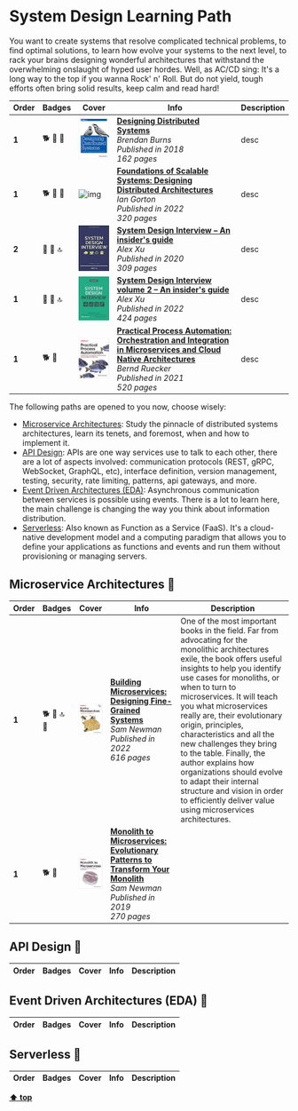 # System Design Learning Path

You want to create systems that resolve complicated technical problems, to find optimal solutions, to learn how evolve your systems to the next level, to rack your brains designing wonderful architectures that withstand the overwhelming onslaught of hyped user hordes. Well, as AC/CD sing: It's a long way to the top if you wanna Rock' n' Roll. But do not yield, tough efforts often bring solid results, keep calm and read hard!


| Order | Badges | Cover | Info | Description |
| --- | --- | ---| ---| --- |
| **1** | :dog2: :orange_book: :arrows_counterclockwise: | ![img](/assets/images/designing-distributed-systems.jpeg) | [**Designing Distributed Systems**](https://www.oreilly.com/library/view/designing-distributed-systems/9781491983638/) <br> *Brendan Burns* <br> *Published in 2018* <br> *162 pages*                                                        | desc |
| **1** | :dog2: :orange_book: :arrows_counterclockwise: | ![img](/assets/images/foundation-of-scalable-systems.jpeg) | [**Foundations of Scalable Systems: Designing Distributed Architectures**](https://www.oreilly.com/library/view/foundations-of-scalable/9781098106058/) <br> *Ian Gorton* <br> *Published in 2022* <br> *320 pages*                                                        | desc |
| **2** | :tiger2: :green_book: :top: | ![img](/assets/images/system-design-interview.jpeg)        | [**System Design Interview – An insider's guide**](https://www.goodreads.com/book/show/54617137-system-design-interview) <br> *Alex Xu* <br> *Published in 2020* <br> *309 pages*                                                            | desc |
| **1** | :tiger2: :green_book: :top: | ![img](/assets/images/system-design-interview-2.jpeg)      | [**System Design Interview volume 2 – An insider's guide**](https://www.goodreads.com/book/show/60631342-system-design-interview-an-insider-s-guide) <br> *Alex Xu* <br> *Published in 2022* <br> *424 pages*                                | desc |
| **1** | :dog2: :blue_book: | ![img](/assets/images/practical-process-automation.jpeg)  | [**Practical Process Automation: Orchestration and Integration in Microservices and Cloud Native Architectures**](https://learning.oreilly.com/library/view/-/9781492061441/) <br> *Bernd Ruecker* <br> *Published in 2021* <br> *520 pages* | desc |

The following paths are opened to you now, choose wisely:

  - [Microservice Architectures](#microservice-architectures): Study the pinnacle of distributed systems architectures, learn its tenets, and foremost, when and how to implement it.
  - [API Design](#api-design): APIs are one way services use to talk to each other, there are a lot of aspects involved: communication protocols (REST, gRPC, WebSocket, GraphQL, etc), interface definition, version management, testing, security, rate limiting, patterns, api gateways, and more.
  - [Event Driven Architectures (EDA)](#event-driven-architectures-(eda)): Asynchronous communication between services is possible using events. There is a lot to learn here, the main challenge is changing the way you think about information distribution.
  - [Serverless](#serverless): Also known as Function as a Service (FaaS). It's a cloud-native development model and a computing paradigm that allows you to define your applications as functions and events and run them without provisioning or managing servers.


## Microservice Architectures :construction:

| Order | Badges                               | Cover                                              | Info                                                                                                                                                                                                | Description                                                                                                                                                                                                                                                                                                                                                                                                                                                                                                                                                              |
| ---   | ---                                  | ---                                                | ---                                                                                                                                                                                                 | ---                                                                                                                                                                                                                                                                                                                                                                                                                                                                                                                                                                      |
| **1** | :dog2: :green_book: :top: :bookmark: | ![img](/assets/images/building-microservices.jpeg) | [**Building Microservices: Designing Fine-Grained Systems**](https://learning.oreilly.com/library/view/-/9781492034018/) <br> *Sam Newman* <br> *Published in 2022* <br> *616 pages* | One of the most important books in the field. Far from advocating for the monolithic architectures exile, the book offers useful insights to help you identify use cases for monoliths, or when to turn to microservices. It will teach you what microservices really are, their evolutionary origin, principles, characteristics and all the new challenges they bring to the table. Finally, the author explains how organizations should evolve to adapt their internal structure and vision in order to efficiently deliver value using microservices architectures. |
| **1** | :dog2: :blue_book: | ![img](/assets/images/monolith-to-microservices.jpeg) | [**Monolith to Microservices: Evolutionary Patterns to Transform Your Monolith**](https://learning.oreilly.com/library/view/-/9781492047834/) <br> *Sam Newman* <br> *Published in 2019* <br> *270 pages* | |


## API Design :construction:

| Order | Badges | Cover | Info | Description |
| --- | --- | ---| ---| --- |

## Event Driven Architectures (EDA) :construction:

| Order | Badges | Cover | Info | Description |
| --- | --- | ---| ---| --- |

## Serverless :construction:

| Order | Badges | Cover | Info | Description |
| --- | --- | ---| ---| --- |


[**⬆ top**](#system-design-learning-path)
